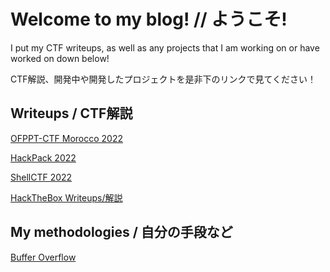 
# Welcome to my blog! // ようこそ!

I put my CTF writeups, as well as any projects that I am working on or have worked on down below!

CTF解説、開発中や開発したプロジェクトを是非下のリンクで見てください！

## Writeups / CTF解説

[OFPPT-CTF Morocco 2022](ofppt2022/index.md)

[HackPack 2022](hackpack2022/index.md)

[ShellCTF 2022](shellctf2022/index.md)

[HackTheBox Writeups/解説](htb/index.md)

## My methodologies / 自分の手段など

[Buffer Overflow](mymethods/bofmethod.md)
